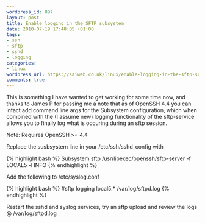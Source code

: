 ```yaml
--- 
wordpress_id: 897
layout: post
title: Enable logging in the SFTP subsystem
date: 2010-07-19 17:48:05 +01:00
tags: 
- ssh
- sftp
- sshd
- logging
categories: 
- linux
wordpress_url: https://saiweb.co.uk/linux/enable-logging-in-the-sftp-subsystem
comments: true
---
```

This is something I have wanted to get working for some time now, and thanks to James P for passing me a note that as of OpenSSH 4.4 you can infact add command line args for the Subsystem configuration, which when combined with the  (I assume new) logging functionality of the sftp-service allows you to finally log what is occuring during an sftp session.

Note: Requires OpenSSH >= 4.4

Replace the susbsystem line in your /etc/ssh/sshd_config with

{% highlight bash %}
Subsystem	sftp	/usr/libexec/openssh/sftp-server -f LOCAL5 -l INFO
{% endhighlight %}

Add the following to /etc/syslog.conf

{% highlight bash %}
#sftp logging
local5.*						/var/log/sftpd.log
{% endhighlight %}

Restart the sshd and syslog services, try an sftp upload and review the logs @ /var/log/sftpd.log
